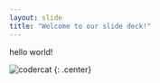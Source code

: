 ```yaml
---
layout: slide
title: "Welcome to our slide deck!"
---
```


hello world!

![codercat](https://octodex.github.com/images/codercat.jpg)
{: .center}
